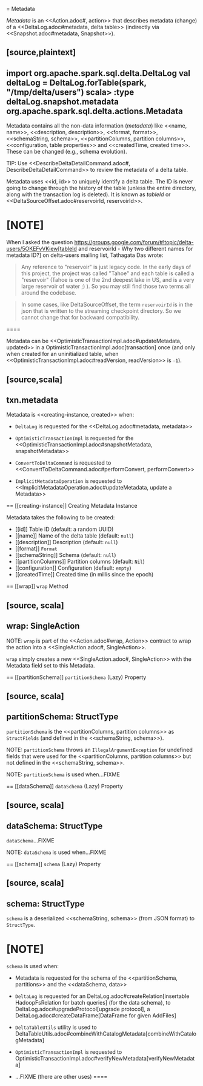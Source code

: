 = Metadata

*Metadata* is an <<Action.adoc#, action>> that describes metadata (change) of a <<DeltaLog.adoc#metadata, delta table>> (indirectly via <<Snapshot.adoc#metadata, Snapshot>>).

[source,plaintext]
----
import org.apache.spark.sql.delta.DeltaLog
val deltaLog = DeltaLog.forTable(spark, "/tmp/delta/users")
scala> :type deltaLog.snapshot.metadata
org.apache.spark.sql.delta.actions.Metadata
----

Metadata contains all the non-data information (_metadata_) like <<name, name>>, <<description, description>>, <<format, format>>, <<schemaString, schema>>, <<partitionColumns, partition columns>>, <<configuration, table properties>> and <<createdTime, created time>>. These can be changed (e.g., schema evolution).

TIP: Use <<DescribeDeltaDetailCommand.adoc#, DescribeDeltaDetailCommand>> to review the metadata of a delta table.

Metadata uses <<id, id>> to uniquely identify a delta table. The ID is never going to change through the history of the table (unless the entire directory, along with the transaction log is deleted). It is known as *tableId* or <<DeltaSourceOffset.adoc#reservoirId, reservoirId>>.

[NOTE]
====
When I asked the question https://groups.google.com/forum/#!topic/delta-users/5OKEFvVKiew[tableId and reservoirId - Why two different names for metadata ID?] on delta-users mailing list, Tathagata Das wrote:

> Any reference to "reservoir" is just legacy code. In the early days of this project, the project was called "Tahoe" and each table is called a "reservoir" (Tahoe is one of the 2nd deepest lake in US, and is a very large reservoir of water ;) ). So you may still find those two terms all around the codebase.

> In some cases, like DeltaSourceOffset, the term `reservoirId` is in the json that is written to the streaming checkpoint directory. So we cannot change that for backward compatibility.

====

Metadata can be <<OptimisticTransactionImpl.adoc#updateMetadata, updated>> in a OptimisticTransactionImpl.adoc[transaction] once (and only when created for an uninitialized table, when <<OptimisticTransactionImpl.adoc#readVersion, readVersion>> is `-1`).

[source,scala]
----
txn.metadata
----

Metadata is <<creating-instance, created>> when:

* `DeltaLog` is requested for the <<DeltaLog.adoc#metadata, metadata>>

* `OptimisticTransactionImpl` is requested for the <<OptimisticTransactionImpl.adoc#snapshotMetadata, snapshotMetadata>>

* `ConvertToDeltaCommand` is requested to <<ConvertToDeltaCommand.adoc#performConvert, performConvert>>

* `ImplicitMetadataOperation` is requested to <<ImplicitMetadataOperation.adoc#updateMetadata, update a Metadata>>

== [[creating-instance]] Creating Metadata Instance

Metadata takes the following to be created:

* [[id]] Table ID (default: a random UUID)
* [[name]] Name of the delta table (default: `null`)
* [[description]] Description (default: `null`)
* [[format]] `Format`
* [[schemaString]] Schema (default: `null`)
* [[partitionColumns]] Partition columns (default: `Nil`)
* [[configuration]] Configuration (default: `empty`)
* [[createdTime]] Created time (in millis since the epoch)

== [[wrap]] `wrap` Method

[source, scala]
----
wrap: SingleAction
----

NOTE: `wrap` is part of the <<Action.adoc#wrap, Action>> contract to wrap the action into a <<SingleAction.adoc#, SingleAction>>.

`wrap` simply creates a new <<SingleAction.adoc#, SingleAction>> with the Metadata field set to this Metadata.

== [[partitionSchema]] `partitionSchema` (Lazy) Property

[source, scala]
----
partitionSchema: StructType
----

`partitionSchema` is the <<partitionColumns, partition columns>> as `StructFields` (and defined in the <<schemaString, schema>>).

NOTE: `partitionSchema` throws an `IllegalArgumentException` for undefined fields that were used for the <<partitionColumns, partition columns>> but not defined in the <<schemaString, schema>>.

NOTE: `partitionSchema` is used when...FIXME

== [[dataSchema]] `dataSchema` (Lazy) Property

[source, scala]
----
dataSchema: StructType
----

`dataSchema`...FIXME

NOTE: `dataSchema` is used when...FIXME

== [[schema]] `schema` (Lazy) Property

[source, scala]
----
schema: StructType
----

`schema` is a deserialized <<schemaString, schema>> (from JSON format) to `StructType`.

[NOTE]
====
`schema` is used when:

* Metadata is requested for the schema of the <<partitionSchema, partitions>> and the <<dataSchema, data>>

* `DeltaLog` is requested for an DeltaLog.adoc#createRelation[insertable HadoopFsRelation for batch queries] (for the data schema), to DeltaLog.adoc#upgradeProtocol[upgrade protocol], a DeltaLog.adoc#createDataFrame[DataFrame for given AddFiles]

* `DeltaTableUtils` utility is used to DeltaTableUtils.adoc#combineWithCatalogMetadata[combineWithCatalogMetadata]

* `OptimisticTransactionImpl` is requested to OptimisticTransactionImpl.adoc#verifyNewMetadata[verifyNewMetadata]

* ...FIXME (there are other uses)
====
